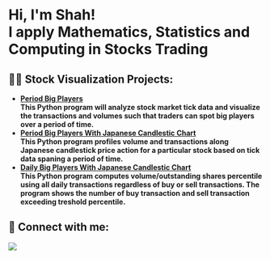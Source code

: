<h1>Hi, I'm Shah! <br/> I apply Mathematics, Statistics  and Computing in Stocks Trading</h1>

<h2>👨‍💻 Stock Visualization Projects:</h2>

- <b><a href="https://github.com/DrShah-Quant/PeriodBigPlayers"> Period Big Players </a></b></br>
  <b>This Python program will analyze stock market tick data and visualize the transactions and volumes such that traders can spot big players over a period of time.</b></br>
- <b><a href="https://github.com/DrShah-Quant/PeriodBigPlayersCandlesticks"> Period Big Players With Japanese Candlestic Chart </a></b></br>
  <b>This Python program profiles volume and transactions along Japanese candlestick price action for a particular stock based on tick data spaning a period of time.</b>
- <b><a href="https://github.com/DrShah-Quant/DailyBigPlayerCandlestickRankTransformed"> Daily Big Players With Japanese Candlestic Chart </a></b></br>
  <b>This Python program computes volume/outstanding shares percentile using all daily transactions regardless of buy or sell transactions. The program shows the number of buy transaction and sell transaction exceeding treshold percentile.</b>



<h2> 🤳 Connect with me:</h2>

<a href="mailto:dr.shah.github@gmail.com"><img src="https://img.shields.io/badge/gmail-%23DD0031.svg?&style=for-the-badge&logo=gmail&logoColor=white"/></a>
